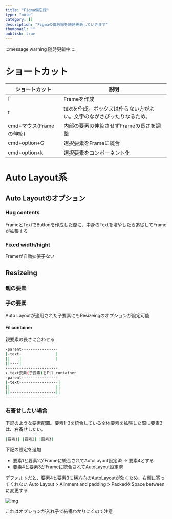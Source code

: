 ```yaml
---
title: "Figma備忘録"
type: "note"
category: []
description: "Figmaの備忘録を随時更新していきます"
thumbnail: ""
publish: true
---
```


:::message warning
随時更新中
:::

# ショートカット

|ショートカット|説明|
|---|---|
|f|Frameを作成|
|t|textを作成。ボックスは作らない方がよい。文字のながさぴったりなるため。|
|cmd+マウス(Frameの伸縮)|内部の要素の伸縮させずFrameの長さを調整|
|cmd+option+G|選択要素をFrameに統合|
|cmd+option+k|選択要素をコンポーネント化|

# Auto Layout系

## Auto Layoutのオプション
### Hug contents
FrameとTextでButtonを作成した際に、中身のTextを増やしたら追従してFrameが拡張する

### Fixed width/hight
Frameが自動拡張子ない

## Resizeing
### 親の要素
### 子の要素
Auto Layoutが適用された子要素にもResizeingのオプションが設定可能

#### Fil container
親要素の長さに合わせる
```bash
-parent----------------
|-text-               |
||    |               |
||----|
-----------------------
↓ text要素(子要素)をFil container
-parent----------------
|-text-----------------|
||                    ||
||--------------------||
-----------------------
```

### 右寄せしたい場合

下記のような要素配置。要素1-3を統合している全体要素を拡張した際に要素3は、右寄せしたい。

```bash
|要素1| |要素2| |要素3|
```

下記の設定を追加
* 要素1と要素2がFrameに統合されてAutoLayout設定済 -> 要素4とする
* 要素4と要素3がFrameに統合されてAutoLayout設定済

デフォルトだと、要素4と要素3に横方向のAutoLayoutが効くため、右側に寄ってくれない
Auto Layout > Alinment and padding > PackedをSpace betweenに変更する

![img](https://res.cloudinary.com/dkerzyk09/image/upload/v1642837850/blog/01fqtbggce9a5g9efzf83rvydy/olh0aa4r4qdi6ipbcf12.png)

これはオプションが入れ子で結構わかりにくので注意
